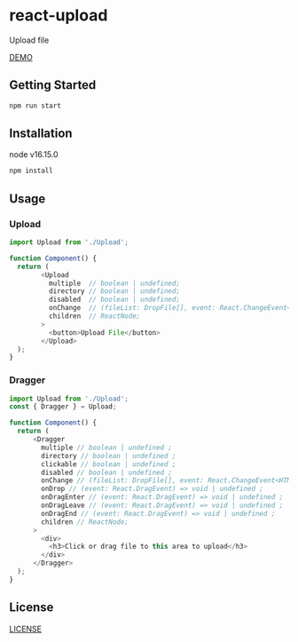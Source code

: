 # react-upload

Upload file

[DEMO](https://roychen3.github.io/react-upload/)

## Getting Started

```bash
npm run start
```

## Installation

node v16.15.0

```bash
npm install
```

## Usage

### Upload

```javascript
import Upload from './Upload';

function Component() {
  return (
        <Upload
          multiple  // boolean | undefined;
          directory // boolean | undefined;
          disabled  // boolean | undefined;
          onChange  // (fileList: DropFile[], event: React.ChangeEvent<HTMLInputElement>) => void | undefined;
          children  // ReactNode;
        >
          <button>Upload File</button>
        </Upload>
  );
}
```

### Dragger

```javascript
import Upload from './Upload';
const { Dragger } = Upload;

function Component() {
  return (
      <Dragger
        multiple // boolean | undefined ;
        directory // boolean | undefined ;
        clickable // boolean | undefined ;
        disabled // boolean | undefined ;
        onChange // (fileList: DropFile[], event: React.ChangeEvent<HTMLInputElement> | React.DragEvent<HTMLDivElement>) => void | undefined ;
        onDrop // (event: React.DragEvent) => void | undefined ;
        onDragEnter // (event: React.DragEvent) => void | undefined ;
        onDragLeave // (event: React.DragEvent) => void | undefined ;
        onDragEnd // (event: React.DragEvent) => void | undefined ;
        children // ReactNode;
      >
        <div>
          <h3>Click or drag file to this area to upload</h3>
        </div>
      </Dragger>
  );
}
```

## License

[LICENSE](LICENSE)
